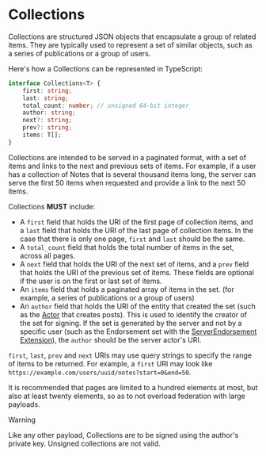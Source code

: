 # Collections

Collections are structured JSON objects that encapsulate a group of related items. They are typically used to represent a set of similar objects, such as a series of publications or a group of users.

Here's how a Collections can be represented in TypeScript:

```ts
interface Collections<T> {
    first: string;
    last: string;
    total_count: number; // unsigned 64-bit integer
    author: string;
    next?: string;
    prev?: string;
    items: T[];
}
```

Collections are intended to be served in a paginated format, with a set of items and links to the next and previous sets of items. For example, if a user has a collection of Notes that is several thousand items long, the server can serve the first 50 items when requested and provide a link to the next 50 items.

Collections **MUST** include:
- A `first` field that holds the URI of the first page of collection items, and a `last` field that holds the URI of the last page of collection items. In the case that there is only one page, `first` and `last` should be the same.
- A `total_count` field that holds the total number of items in the set, across all pages.
- A `next` field that holds the URI of the next set of items, and a `prev` field that holds the URI of the previous set of items. These fields are optional if the user is on the first or last set of items.
- An `items` field that holds a paginated array of items in the set. (for example, a series of publications or a group of users)
- An `author` field that holds the URI of the entity that created the set (such as the [Actor](../objects/actors) that creates posts). This is used to identify the creator of the set for signing. If the set is generated by the server and not by a specific user (such as the Endorsement set with the [ServerEndorsement Extension](/extensions/server-endorsement)), the `author` should be the server actor's URI.

`first`, `last`, `prev` and `next` URIs may use query strings to specify the range of items to be returned. For example, a `first` URI may look like `https://example.com/users/uuid/notes?start=0&end=50`.

It is recommended that pages are limited to a hundred elements at most, but also at least twenty elements, so as to not overload federation with large payloads.

> [!WARNING]
> Like any other payload, Collections are to be signed using the author's private key. Unsigned collections are not valid.